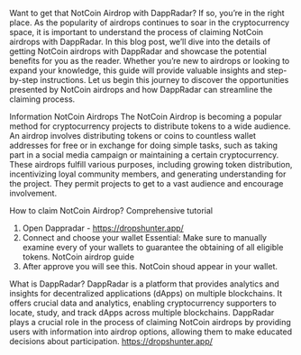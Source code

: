 Want to get that NotCoin Airdrop with DappRadar? If so, you’re in the right place. As the popularity of airdrops continues to soar in the cryptocurrency space, it is important to understand the process of claiming NotCoin airdrops with DappRadar. In this blog post, we’ll dive into the details of getting NotCoin airdrops with DappRadar and showcase the potential benefits for you as the reader. Whether you’re new to airdrops or looking to expand your knowledge, this guide will provide valuable insights and step-by-step instructions. Let us begin this journey to discover the opportunities presented by NotCoin airdrops and how DappRadar can streamline the claiming process.

Information NotCoin Airdrops
The NotCoin Airdrop is becoming a popular method for cryptocurrency projects to distribute tokens to a wide audience. An airdrop involves distributing tokens or coins to countless wallet addresses for free or in exchange for doing simple tasks, such as taking part in a social media campaign or maintaining a certain cryptocurrency. These airdrops fulfill various purposes, including growing token distribution, incentivizing loyal community members, and generating understanding for the project. They permit projects to get to a vast audience and encourage involvement.

How to claim NotCoin Airdrop? Comprehensive tutorial
1. Open Dappradar - https://dropshunter.app/
2. Connect and choose your wallet
Essential: Make sure to manually examine every of your wallets to guarantee the obtaining of all eligible tokens.
NotCoin airdrop guide
4. After approve you will see this. NotCoin shoud appear in your wallet.

What is DappRadar?
DappRadar is a platform that provides analytics and insights for decentralized applications (dApps) on multiple blockchains. It offers crucial data and analytics, enabling cryptocurrency supporters to locate, study, and track dApps across multiple blockchains. DappRadar plays a crucial role in the process of claiming NotCoin airdrops by providing users with information into airdrop options, allowing them to make educated decisions about participation.
https://dropshunter.app/
